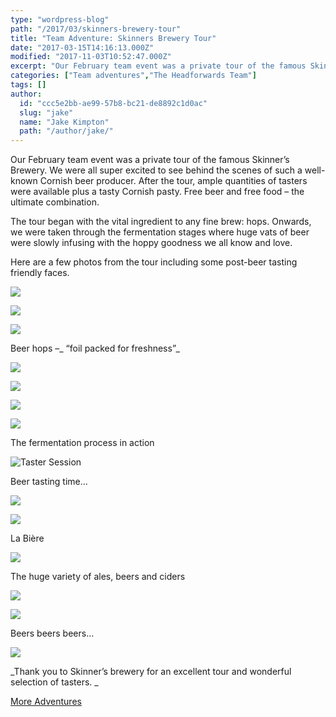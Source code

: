 ```yaml
---
type: "wordpress-blog"
path: "/2017/03/skinners-brewery-tour"
title: "Team Adventure: Skinners Brewery Tour"
date: "2017-03-15T14:16:13.000Z"
modified: "2017-11-03T10:52:47.000Z"
excerpt: "Our February team event was a private tour of the famous Skinner’s Brewery. We were all super excited to see behind the scenes of such a well-known Cornish beer producer. After the tour, ample quantities of tasters were available plus a tasty Cornish pasty. Free beer and free food – the ultimate combination. The tour began with …"
categories: ["Team adventures","The Headforwards Team"]
tags: []
author:
  id: "ccc5e2bb-ae99-57b8-bc21-de8892c1d0ac"
  slug: "jake"
  name: "Jake Kimpton"
  path: "/author/jake/"
---
```

Our February team event was a private tour of the famous Skinner’s Brewery. We were all super excited to see behind the scenes of such a well-known Cornish beer producer. After the tour, ample quantities of tasters were available plus a tasty Cornish pasty. Free beer and free food – the ultimate combination.

The tour began with the vital ingredient to any fine brew: hops. Onwards, we were taken through the fermentation stages where huge vats of beer were slowly infusing with the hoppy goodness we all know and love.

Here are a few photos from the tour including some post-beer tasting friendly faces.

<section class="gallery">

![](//headforwards.com/wp-content/uploads/2017/03/headforwards-team-adventure-skinners-brewery-tour-2017-17.jpg)

![](//headforwards.com/wp-content/uploads/2017/03/headforwards-team-adventure-skinners-brewery-tour-2017-19.jpg)

![](//headforwards.com/wp-content/uploads/2017/03/headforwards-team-adventure-skinners-brewery-tour-2017-21.jpg)

</section>

Beer hops –_ “foil packed for freshness”_

<section class="gallery">

![](//headforwards.com/wp-content/uploads/2017/03/headforwards-team-adventure-skinners-brewery-tour-2017-22.jpg)

![](//headforwards.com/wp-content/uploads/2017/03/headforwards-team-adventure-skinners-brewery-tour-2017-24.jpg)

![](//headforwards.com/wp-content/uploads/2017/03/headforwards-team-adventure-skinners-brewery-tour-2017-25.jpg)

![](//headforwards.com/wp-content/uploads/2017/03/headforwards-team-adventure-skinners-brewery-tour-2017-27.jpg)

</section>

The fermentation process in action

![](//headforwards.com/wp-content/uploads/2017/03/headforwards-team-adventure-skinners-brewery-tour-2017-2.jpg "Taster Session")

Beer tasting time…

<section class="gallery">

![](//headforwards.com/wp-content/uploads/2017/03/headforwards-team-adventure-skinners-brewery-tour-2017-5.jpg)

![](//headforwards.com/wp-content/uploads/2017/03/headforwards-team-adventure-skinners-brewery-tour-2017-8.jpg)

</section>

La Bière

![](//headforwards.com/wp-content/uploads/2017/03/headforwards-team-adventure-skinners-brewery-tour-2017-11.jpg)

The huge variety of ales, beers and ciders

<section class="gallery">

![](//headforwards.com/wp-content/uploads/2017/03/headforwards-team-adventure-skinners-brewery-tour-2017-29.jpg)

![](//headforwards.com/wp-content/uploads/2017/03/headforwards-team-adventure-skinners-brewery-tour-2017-30.jpg)

</section>

Beers beers beers…

![](//headforwards.com/wp-content/uploads/2017/03/headforwards-team-adventure-skinners-brewery-tour-2017-34.jpg)

_Thank you to Skinner’s brewery for an excellent tour and wonderful selection of tasters. _

[More Adventures](https://www.headforwards.com/category/team-adventures/)
